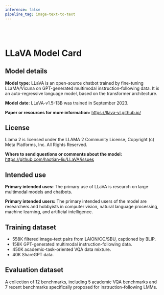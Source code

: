 ```yaml
---
inference: false
pipeline_tag: image-text-to-text
---
```


<br>
<br>

# LLaVA Model Card

## Model details

**Model type:**
LLaVA is an open-source chatbot trained by fine-tuning LLaMA/Vicuna on GPT-generated multimodal instruction-following data.
It is an auto-regressive language model, based on the transformer architecture.

**Model date:**
LLaVA-v1.5-13B was trained in September 2023.

**Paper or resources for more information:**
https://llava-vl.github.io/

## License
Llama 2 is licensed under the LLAMA 2 Community License, 
Copyright (c) Meta Platforms, Inc. All Rights Reserved.

**Where to send questions or comments about the model:**
https://github.com/haotian-liu/LLaVA/issues

## Intended use
**Primary intended uses:**
The primary use of LLaVA is research on large multimodal models and chatbots.

**Primary intended users:**
The primary intended users of the model are researchers and hobbyists in computer vision, natural language processing, machine learning, and artificial intelligence.

## Training dataset
- 558K filtered image-text pairs from LAION/CC/SBU, captioned by BLIP.
- 158K GPT-generated multimodal instruction-following data.
- 450K academic-task-oriented VQA data mixture.
- 40K ShareGPT data.

## Evaluation dataset
A collection of 12 benchmarks, including 5 academic VQA benchmarks and 7 recent benchmarks specifically proposed for instruction-following LMMs.